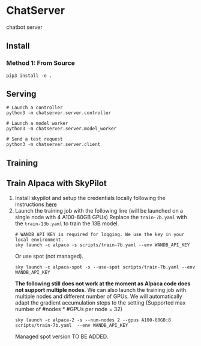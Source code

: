 # ChatServer
chatbot server

## Install

### Method 1: From Source
```
pip3 install -e .
```

## Serving
```
# Launch a controller
python3 -m chatserver.server.controller

# Launch a model worker
python3 -m chatserver.server.model_worker

# Send a test request
python3 -m chatserver.server.client
```


## Training
## Train Alpaca with SkyPilot
1. Install skypilot and setup the credentials locally following the instructions [here](https://skypilot.readthedocs.io/en/latest/getting-started/installation.html)
2. Launch the training job with the following line (will be launched on a single node with 4 A100-80GB GPUs)
    Replace the `train-7b.yaml` with the `train-13b.yaml` to train the 13B model.
    ```
    # WANDB API KEY is required for logging. We use the key in your local environment.
    sky launch -c alpaca -s scripts/train-7b.yaml --env WANDB_API_KEY
    ```
    Or use spot (not managed).
    ```
    sky launch -c alpaca-spot -s --use-spot scripts/train-7b.yaml --env WANDB_API_KEY
    ```
    **The following still does not work at the moment as Alpaca code does not support multiple nodes.**
    We can also launch the training job with multiple nodes and different number of GPUs. We will automatically adapt the
    gradient accumulation steps to the setting (Supported max number of #nodes * #GPUs per node = 32)
    ```
    sky launch -c alpaca-2 -s --num-nodes 2 --gpus A100-80GB:8 scripts/train-7b.yaml  --env WANDB_API_KEY
    ```
    Managed spot version TO BE ADDED.


